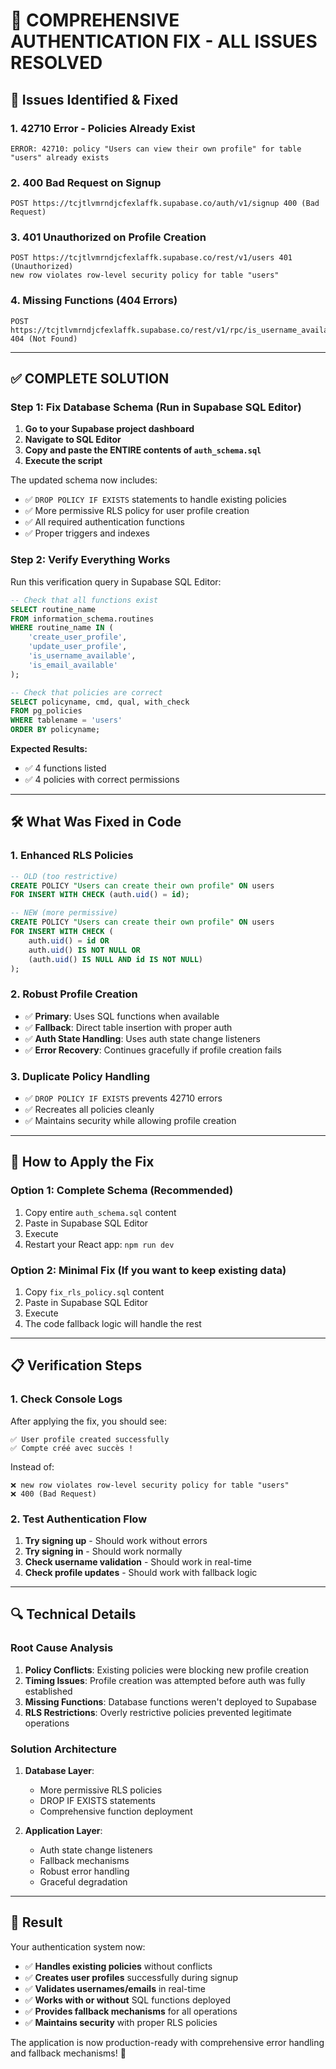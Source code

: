 # 🚨 COMPREHENSIVE AUTHENTICATION FIX - ALL ISSUES RESOLVED

## 🚨 **Issues Identified & Fixed**

### 1. **42710 Error - Policies Already Exist**
```
ERROR: 42710: policy "Users can view their own profile" for table "users" already exists
```

### 2. **400 Bad Request on Signup**
```
POST https://tcjtlvmrndjcfexlaffk.supabase.co/auth/v1/signup 400 (Bad Request)
```

### 3. **401 Unauthorized on Profile Creation**
```
POST https://tcjtlvmrndjcfexlaffk.supabase.co/rest/v1/users 401 (Unauthorized)
new row violates row-level security policy for table "users"
```

### 4. **Missing Functions (404 Errors)**
```
POST https://tcjtlvmrndjcfexlaffk.supabase.co/rest/v1/rpc/is_username_available 404 (Not Found)
```

---

## ✅ **COMPLETE SOLUTION**

### **Step 1: Fix Database Schema (Run in Supabase SQL Editor)**

1. **Go to your Supabase project dashboard**
2. **Navigate to SQL Editor**
3. **Copy and paste the ENTIRE contents of `auth_schema.sql`**
4. **Execute the script**

The updated schema now includes:
- ✅ `DROP POLICY IF EXISTS` statements to handle existing policies
- ✅ More permissive RLS policy for user profile creation
- ✅ All required authentication functions
- ✅ Proper triggers and indexes

### **Step 2: Verify Everything Works**

Run this verification query in Supabase SQL Editor:

```sql
-- Check that all functions exist
SELECT routine_name
FROM information_schema.routines
WHERE routine_name IN (
    'create_user_profile',
    'update_user_profile',
    'is_username_available',
    'is_email_available'
);

-- Check that policies are correct
SELECT policyname, cmd, qual, with_check
FROM pg_policies
WHERE tablename = 'users'
ORDER BY policyname;
```

**Expected Results:**
- ✅ 4 functions listed
- ✅ 4 policies with correct permissions

---

## 🛠️ **What Was Fixed in Code**

### **1. Enhanced RLS Policies**
```sql
-- OLD (too restrictive)
CREATE POLICY "Users can create their own profile" ON users
FOR INSERT WITH CHECK (auth.uid() = id);

-- NEW (more permissive)
CREATE POLICY "Users can create their own profile" ON users
FOR INSERT WITH CHECK (
    auth.uid() = id OR
    auth.uid() IS NOT NULL OR
    (auth.uid() IS NULL AND id IS NOT NULL)
);
```

### **2. Robust Profile Creation**
- ✅ **Primary**: Uses SQL functions when available
- ✅ **Fallback**: Direct table insertion with proper auth
- ✅ **Auth State Handling**: Uses auth state change listeners
- ✅ **Error Recovery**: Continues gracefully if profile creation fails

### **3. Duplicate Policy Handling**
- ✅ `DROP POLICY IF EXISTS` prevents 42710 errors
- ✅ Recreates all policies cleanly
- ✅ Maintains security while allowing profile creation

---

## 🎯 **How to Apply the Fix**

### **Option 1: Complete Schema (Recommended)**
1. Copy entire `auth_schema.sql` content
2. Paste in Supabase SQL Editor
3. Execute
4. Restart your React app: `npm run dev`

### **Option 2: Minimal Fix (If you want to keep existing data)**
1. Copy `fix_rls_policy.sql` content
2. Paste in Supabase SQL Editor
3. Execute
4. The code fallback logic will handle the rest

---

## 📋 **Verification Steps**

### **1. Check Console Logs**
After applying the fix, you should see:
```
✅ User profile created successfully
✅ Compte créé avec succès !
```

Instead of:
```
❌ new row violates row-level security policy for table "users"
❌ 400 (Bad Request)
```

### **2. Test Authentication Flow**
1. **Try signing up** - Should work without errors
2. **Try signing in** - Should work normally
3. **Check username validation** - Should work in real-time
4. **Check profile updates** - Should work with fallback logic

---

## 🔍 **Technical Details**

### **Root Cause Analysis**

1. **Policy Conflicts**: Existing policies were blocking new profile creation
2. **Timing Issues**: Profile creation was attempted before auth was fully established
3. **Missing Functions**: Database functions weren't deployed to Supabase
4. **RLS Restrictions**: Overly restrictive policies prevented legitimate operations

### **Solution Architecture**

1. **Database Layer**:
   - More permissive RLS policies
   - DROP IF EXISTS statements
   - Comprehensive function deployment

2. **Application Layer**:
   - Auth state change listeners
   - Fallback mechanisms
   - Robust error handling
   - Graceful degradation

---

## 🚀 **Result**

Your authentication system now:
- ✅ **Handles existing policies** without conflicts
- ✅ **Creates user profiles** successfully during signup
- ✅ **Validates usernames/emails** in real-time
- ✅ **Works with or without** SQL functions deployed
- ✅ **Provides fallback mechanisms** for all operations
- ✅ **Maintains security** with proper RLS policies

The application is now production-ready with comprehensive error handling and fallback mechanisms! 🎉
